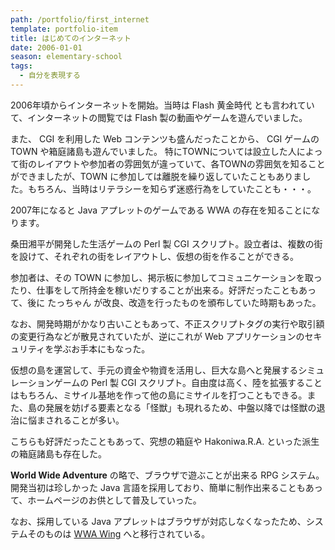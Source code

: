 ```yaml
---
path: /portfolio/first_internet
template: portfolio-item
title: はじめてのインターネット
date: 2006-01-01
season: elementary-school
tags:
  - 自分を表現する
---
```


2006年頃からインターネットを開始。当時は Flash 黄金時代 とも言われていて、インターネットの閲覧では Flash 製の動画やゲームを遊んでいました。

また、 CGI を利用した Web コンテンツも盛んだったことから、 CGI ゲームの TOWN や箱庭諸島も遊んでいました。 特にTOWNについては設立した人によって街のレイアウトや参加者の雰囲気が違っていて、各TOWNの雰囲気を知ることができましたが、TOWN に参加しては離脱を繰り返していたこともありました。もちろん、当時はリテラシーを知らず迷惑行為をしていたことも・・・。

2007年になると Java アプレットのゲームである WWA の存在を知ることになります。

<about-note title="TOWN とは" link="http://shohei.heteml.jp/brassiere/" linkname="brassiere">

桑田湘平が開発した生活ゲームの Perl 製 CGI スクリプト。設立者は、複数の街を設けて、それぞれの街をレイアウトし、仮想の街を作ることができる。

参加者は、その TOWN に参加し、掲示板に参加してコミュニケーションを取ったり、仕事をして所持金を稼いだりすることが出来る。好評だったこともあって、後に たっちゃん が改良、改造を行ったものを頒布していた時期もあった。

なお、開発時期がかなり古いこともあって、不正スクリプトタグの実行や取引額の変更行為などが散見されていたが、逆にこれが Web アプリケーションのセキュリティを学ぶお手本にもなった。

</about-note>

<about-note title="箱庭諸島 とは">

仮想の島を運営して、手元の資金や物資を活用し、巨大な島へと発展するシミュレーションゲームの Perl 製 CGI スクリプト。自由度は高く、陸を拡張することはもちろん、ミサイル基地を作って他の島にミサイルを打つこともできる。また、島の発展を妨げる要素となる「怪獣」も現れるため、中盤以降では怪獣の退治に悩まされることが多い。

こちらも好評だったこともあって、究想の箱庭や Hakoniwa.R.A. といった派生の箱庭諸島も存在した。

</about-note>

<about-note title="WWA とは" link="https://www.wwajp.com" linkname="キャラバンサークル">

**World Wide Adventure** の略で、ブラウザで遊ぶことが出来る RPG システム。開発当初は珍しかった Java 言語を採用しており、簡単に制作出来ることもあって、ホームページのお供として普及していった。

なお、採用している Java アプレットはブラウザが対応しなくなったため、システムそのものは [WWA Wing](https://wwawing.com) へと移行されている。

</about-note>
